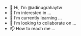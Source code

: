 - 👋 Hi, I’m @adinugrahaytw
- 👀 I’m interested in ...
- 🌱 I’m currently learning ...
- 💞️ I’m looking to collaborate on ...
- 📫 How to reach me ...

<!---
adinugrahaytw/adinugrahaytw is a ✨ special ✨ repository because its `README.md` (this file) appears on your GitHub profile.
You can click the Preview link to take a look at your changes.
--->
